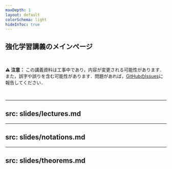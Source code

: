 ```yaml
---
maxDepth: 1
layout: default
colorSchema: light
hideInToc: true
---
```


## 強化学習講義のメインページ

<br>


**⚠️ 注意：** この講義資料は工事中であり，内容が変更される可能性があります．\
また，誤字や誤りを含む可能性があります．問題があれば，[GitHubのIssues](https://github.com/syuntoku14/Foundations-of-RL/issues)に報告してください．

<br>

<Toc />

---
src: slides/lectures.md
---

---
src: slides/notations.md
---

---
src: slides/theorems.md
---